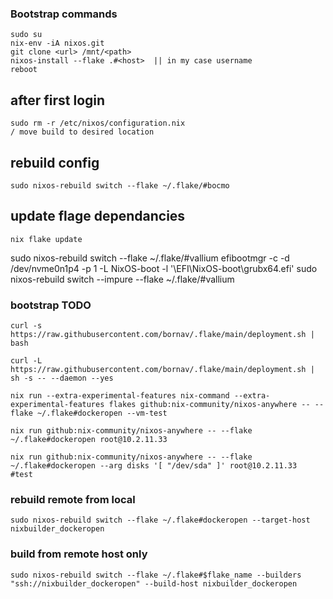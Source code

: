 ### Bootstrap commands

    sudo su
    nix-env -iA nixos.git
    git clone <url> /mnt/<path>
    nixos-install --flake .#<host>  || in my case username
    reboot

## after first login 
    sudo rm -r /etc/nixos/configuration.nix
    / move build to desired location

## rebuild config
    sudo nixos-rebuild switch --flake ~/.flake/#bocmo

## update flage dependancies
    nix flake update
sudo nixos-rebuild switch --flake ~/.flake/#vallium
efibootmgr -c -d /dev/nvme0n1p4 -p 1 -L NixOS-boot -l '\EFI\NixOS-boot\grubx64.efi'
sudo nixos-rebuild switch --impure --flake ~/.flake/#vallium



### bootstrap TODO
    curl -s https://raw.githubusercontent.com/bornav/.flake/main/deployment.sh | bash

    curl -L https://raw.githubusercontent.com/bornav/.flake/main/deployment.sh | sh -s -- --daemon --yes

    nix run --extra-experimental-features nix-command --extra-experimental-features flakes github:nix-community/nixos-anywhere -- --flake ~/.flake#dockeropen --vm-test

    nix run github:nix-community/nixos-anywhere -- --flake ~/.flake#dockeropen root@10.2.11.33 
    
    nix run github:nix-community/nixos-anywhere -- --flake ~/.flake#dockeropen --arg disks '[ "/dev/sda" ]' root@10.2.11.33  #test

### rebuild remote from local
    sudo nixos-rebuild switch --flake ~/.flake#dockeropen --target-host nixbuilder_dockeropen

### build from remote host only
    sudo nixos-rebuild switch --flake ~/.flake#$flake_name --builders "ssh://nixbuilder_dockeropen" --build-host nixbuilder_dockeropen